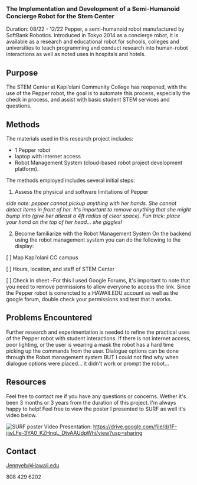 ### The Implementation and Development of a Semi-Humanoid Concierge Robot for the Stem Center
Duration: 08/22 - 12/22
Pepper, a semi-humanoid robot manufactured by SoftBank Robotics. Introduced in Tokyo 2014 as a concierge robot, it is available as a research and educational robot for schools, colleges and universities to teach programming and conduct research into human-robot interactions as well as noted uses in hospitals and hotels. 

## Purpose
The STEM Center at Kapi’olani Community College has reopened, with the use of the Pepper robot, the goal is to automate this process, especially the check in process, and assist with basic student STEM services and questions. 

## Methods
The materials used in this research project includes:

* 1 Pepper robot
* laptop with internet access 
* Robot Management System (cloud-based robot project development platform).

The methods employed includes several initial steps:

1. Assess the physical and software limitations of Pepper 

*side note: pepper cannot pickup anything with her hands. She cannot detect items in front of her. It's important to remove anything that she might bump into (give her atleast a 4ft radius of clear space). Fun trick: place your hand on the top of her head... she giggles!*

2. Become familiarize with the Robot Management System 
On the backend using the robot management system you can do the following to the display:

[ ] Map Kapi’olani CC campus

[ ] Hours, location, and staff of STEM Center

[ ] Check in sheet
-For this I used Google Forums, it's important to note that you need to remove permissions to allow everyone to access the link. Since the Pepper robot is conencted to a HAWAII.EDU account as well as the google forum, double check your permissions and test that it works.

## Problems Encountered
Further research and experimentation is needed to refine the practical uses of the Pepper robot with student interactions. If there is not internet access, poor lighting, or the user is wearing a mask the robot has a hard time picking up the commands from the user. Dialogue options can be done through the Robot management system BUT I could not find why when dialogue options were placed... it didn't work or prompt the robot...

## Resources
Feel free to contact me if you have any questions or concerns. Wether it's been 3 months or 3 years from the duration of this project. I'm always happy to help! Feel free to view the poster I presented to SURF as well it's video below.


![SURF poster](https://user-images.githubusercontent.com/120242803/208060514-73276430-a0e8-4d12-900d-71b11c68ffc5.PNG)
Video Presentation: https://drive.google.com/file/d/1F-jiwLFe-3YA0_KZHnqL_DtvAAUdpWhj/view?usp=sharing


## Contact
Jennyeb@Hawaii.edu

808 429 6202 
